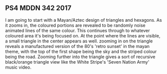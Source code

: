 ## PS4 MDDN 342 2017

I am going to start with a Mayan/Aztec design of triangles and hexagons. As it zooms in, the coloured portions are revealed to be randomly noise animated lines of the same colour. This continues through to whatever coloured area it's being focused on. At the point where the lines are visible, a small triangle in the center appears as well. zooming in on the triangle reveals a manufactured version of the 80's 'retro sunset' in the mayan theme, with the top of the first shape being the sky and the striped colour being the road. Zooming further into the triangle gives a sort of recursive black/orange triangle view like the White Stripe's 'Seven Nation Army' music video.